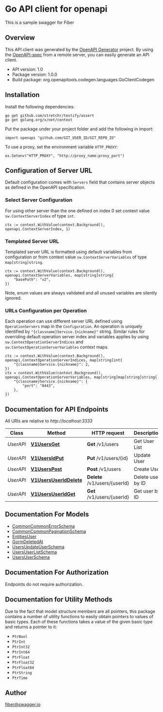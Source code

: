 # Go API client for openapi

This is a sample swagger for Fiber

## Overview
This API client was generated by the [OpenAPI Generator](https://openapi-generator.tech) project.  By using the [OpenAPI-spec](https://www.openapis.org/) from a remote server, you can easily generate an API client.

- API version: 1.0
- Package version: 1.0.0
- Build package: org.openapitools.codegen.languages.GoClientCodegen

## Installation

Install the following dependencies:

```shell
go get github.com/stretchr/testify/assert
go get golang.org/x/net/context
```

Put the package under your project folder and add the following in import:

```golang
import openapi "github.com/GIT_USER_ID/GIT_REPO_ID"
```

To use a proxy, set the environment variable `HTTP_PROXY`:

```golang
os.Setenv("HTTP_PROXY", "http://proxy_name:proxy_port")
```

## Configuration of Server URL

Default configuration comes with `Servers` field that contains server objects as defined in the OpenAPI specification.

### Select Server Configuration

For using other server than the one defined on index 0 set context value `sw.ContextServerIndex` of type `int`.

```golang
ctx := context.WithValue(context.Background(), openapi.ContextServerIndex, 1)
```

### Templated Server URL

Templated server URL is formatted using default variables from configuration or from context value `sw.ContextServerVariables` of type `map[string]string`.

```golang
ctx := context.WithValue(context.Background(), openapi.ContextServerVariables, map[string]string{
	"basePath": "v2",
})
```

Note, enum values are always validated and all unused variables are silently ignored.

### URLs Configuration per Operation

Each operation can use different server URL defined using `OperationServers` map in the `Configuration`.
An operation is uniquely identified by `"{classname}Service.{nickname}"` string.
Similar rules for overriding default operation server index and variables applies by using `sw.ContextOperationServerIndices` and `sw.ContextOperationServerVariables` context maps.

```golang
ctx := context.WithValue(context.Background(), openapi.ContextOperationServerIndices, map[string]int{
	"{classname}Service.{nickname}": 2,
})
ctx = context.WithValue(context.Background(), openapi.ContextOperationServerVariables, map[string]map[string]string{
	"{classname}Service.{nickname}": {
		"port": "8443",
	},
})
```

## Documentation for API Endpoints

All URIs are relative to *http://localhost:3333*

Class | Method | HTTP request | Description
------------ | ------------- | ------------- | -------------
*UserAPI* | [**V1UsersGet**](docs/UserAPI.md#v1usersget) | **Get** /v1/users | Get User List
*UserAPI* | [**V1UsersIdPut**](docs/UserAPI.md#v1usersidput) | **Put** /v1/users/{id} | Update User
*UserAPI* | [**V1UsersPost**](docs/UserAPI.md#v1userspost) | **Post** /v1/users | Create User
*UserAPI* | [**V1UsersUserIdDelete**](docs/UserAPI.md#v1usersuseriddelete) | **Delete** /v1/users/{userId} | Delete user by ID
*UserAPI* | [**V1UsersUserIdGet**](docs/UserAPI.md#v1usersuseridget) | **Get** /v1/users/{userId} | Get user by ID


## Documentation For Models

 - [CommonCommonErrorSchema](docs/CommonCommonErrorSchema.md)
 - [CommonCommonPaginationSchema](docs/CommonCommonPaginationSchema.md)
 - [EntitiesUser](docs/EntitiesUser.md)
 - [GormDeletedAt](docs/GormDeletedAt.md)
 - [UsersUpdateUserSchema](docs/UsersUpdateUserSchema.md)
 - [UsersUserListSchema](docs/UsersUserListSchema.md)
 - [UsersUserSchema](docs/UsersUserSchema.md)


## Documentation For Authorization

Endpoints do not require authorization.


## Documentation for Utility Methods

Due to the fact that model structure members are all pointers, this package contains
a number of utility functions to easily obtain pointers to values of basic types.
Each of these functions takes a value of the given basic type and returns a pointer to it:

* `PtrBool`
* `PtrInt`
* `PtrInt32`
* `PtrInt64`
* `PtrFloat`
* `PtrFloat32`
* `PtrFloat64`
* `PtrString`
* `PtrTime`

## Author

fiber@swagger.io

